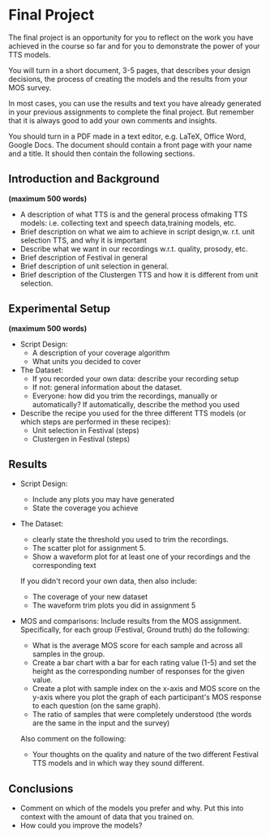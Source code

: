 # Final Project
The final project is an opportunity for you to reflect on the work you have achieved in the course so far and for you to demonstrate the power of your TTS models.

You will turn in a short document, 3-5 pages, that describes your design decisions, the process of creating the models and the results from your MOS survey.

In most cases, you can use the results and text you have already generated in your previous assignments to complete the final project. But remember that it is always good to add your own comments and insights.

You should turn in a PDF made in a text editor, e.g. LaTeX, Office Word, Google Docs. The document should contain a front page with your name and a title. It should then contain the following sections.

## Introduction and Background
**(maximum 500 words)**
* A description of what TTS is and the general process ofmaking    TTS models: i.e. collecting text and speech data,training models,    etc.
* Brief description on what we aim to achieve in script design,w.   r.t. unit selection TTS, and why it is important
* Describe what we want in our recordings w.r.t. quality, prosody,    etc.
* Brief description of Festival in general
* Brief description of unit selection in general.
* Brief description of the Clustergen TTS and how it is different from unit selection.

## Experimental Setup
**(maximum 500 words)**
* Script Design:
    * A description of your coverage algorithm
    * What units you decided to cover
* The Dataset:
    * If you recorded your own data: describe your recording setup
    * If not: general information about the dataset.
    * Everyone: how did you trim the recordings, manually or automatically? If automatically, describe the method you used
* Describe the recipe you used for the three different TTS models (or which steps are performed in these recipes):
    * Unit selection in Festival (steps)
    * Clustergen in Festival (steps)

## Results
* Script Design:
    * Include any plots you may have generated
    * State the coverage you achieve
* The Dataset:
    * clearly state the threshold you used to trim the recordings.
    * The scatter plot for assignment 5.
    * Show a waveform plot for at least one of your recordings and the corresponding text

    If you didn't record your own data, then also include:

    * The coverage of your new dataset
    * The waveform trim plots you did in assignment 5
* MOS and comparisons: Include results from the MOS assignment. Specifically, for each group (Festival, Ground truth) do the following:
    * What is the average MOS score for each sample and across all samples in the group.
    * Create a bar chart with a bar for each rating value (1-5) and set the height as the corresponding number of responses for the given value.
    * Create a plot with sample index on the x-axis and MOS score on the y-axis where you plot the graph of each participant's MOS response to  each question (on the same graph).
    * The ratio of samples that were completely understood (the words are the same in the input and the survey)

    Also comment on the following:
    * Your thoughts on the quality and nature of the two different Festival TTS models and in which way they sound different.

## Conclusions
* Comment on which of the models you prefer and why. Put this into context with the amount of data that you trained on.
* How could you improve the models?

